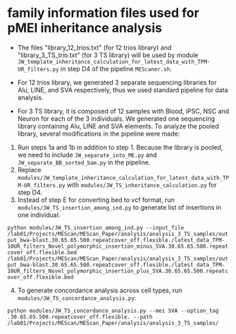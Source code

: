 # family information files used for pMEI inheritance analysis

* The files "library_12_trios.txt" (for 12 trios library) and "library_3_TS_trio.txt" (for 3 TS library) will be used by module `JW_template_inheritance_calculation_for_latest_data_with_TPM-UR_filters.py` in step D4 of the pipeline `MEScaner.sh`.

* For 12 trios library, we generated 3 separate sequencing libraries for Alu, LINE, and SVA respectively, thus we used standard pipeline for data analysis. 

* For 3 TS library, it is composed of 12 samples with Blood, iPSC, NSC and Neuron for each of the 3 individuals. We generated one sequencing library containing Alu, LINE and SVA elements. To analyze the pooled library, several modifications in the pipeline were made:

1. Run steps 1a and 1b in addition to step 1. Because the library is pooled, we need to include `JW_separate_into_ME.py` and `JW_separate_BB_sorted_bam.py` in the pipeline.
2. Replace `modules/JW_template_inheritance_calculation_for_latest_data_with_TPM-UR_filters.py` with `modules/JW_TS_inheritance_calculation.py` for step D4.
3. Instead of step E for converting bed to vcf format, run `modules/JW_TS_insertion_among_ind.py` to generate list of insertions in one individual:

`python modules/JW_TS_insertion_among_ind.py --input_file /lab01/Projects/MEScan/MEScan_Paper/analysis/analysis_3_TS_samples/output_bwa-blast.30.65.65.500.repeatcover_off.flexible./latest_data_TPM-10UR_filters_Novel_polymorphic_insertion_minus_SVA.30.65.65.500.repeatcover_off.flexible.bed /lab01/Projects/MEScan/MEScan_Paper/analysis/analysis_3_TS_samples/output_bwa-blast.30.65.65.500.repeatcover_off.flexible./latest_data_TPM-10UR_filters_Novel_polymorphic_insertion_plus_SVA.30.65.65.500.repeatcover_off.flexible.bed`

4. To generate concordance analysis across cell types, run `modules/JW_TS_concordance_analysis.py`: 

`python modules/JW_TS_concordance_analysis.py --mei SVA --option_tag .30.65.65.500.repeatcover_off.flexible. --path /lab01/Projects/MEScan/MEScan_Paper/analysis/analysis_3_TS_samples/`
